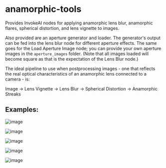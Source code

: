 # anamorphic-tools
Provides InvokeAI nodes for applying anamorphic lens blur, anamorphic flares, spherical distortion, and lens
vignette to images.

Also provided are an aperture generator and loader. The generator's output can be fed into the lens blur node for
different aperture effects. The same goes for the Load Aperture Image node; you can provide your own aperture images
in the `aperture_images` folder. (Note that all images loaded will become square as that is the expectation of the
Lens Blur node.)

The ideal pipeline to use when postprocessing images - one that reflects the real optical characteristics of an
anamorphic lens connected to a camera - is:

Image &rarr; Lens Vignette &rarr; Lens Blur &rarr; Spherical Distortion &rarr; Anamorphic Streaks

## Examples:

![image](https://github.com/user-attachments/assets/86b596f3-5f8a-4fc6-a9e1-fee613002729)

![image](https://github.com/user-attachments/assets/0ec688c5-5903-44d0-9e13-7c0d6bccb20d)

![image](https://github.com/user-attachments/assets/969a5668-e3d6-4727-96f4-352500dea1cc)

![image](https://github.com/user-attachments/assets/c34a0d03-cf65-4fc2-9eb6-e4feeebb4c53)

![image](https://github.com/user-attachments/assets/e56375f7-862a-4bfc-8b43-d284f8477cac)
